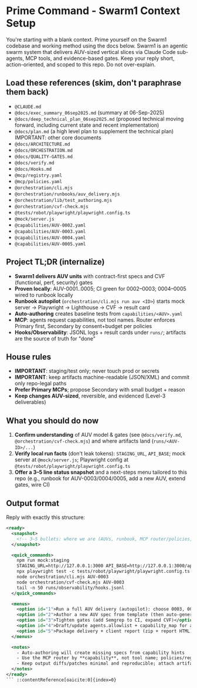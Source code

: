 # Prime Command - Swarm1 Context Setup

You're starting with a blank context. Prime yourself on the Swarm1 codebase and working method using the docs below. Swarm1 is an agentic swarm system that delivers AUV-sized vertical slices via Claude Code sub-agents, MCP tools, and evidence-based gates. Keep your reply short, action-oriented, and scoped to this repo. Do not over-explain.

## Load these references (skim, don't paraphrase them back)

- `@CLAUDE.md`
- `@docs/exec_summary_06sep2025.md` (summary at 06-Sep-2025)
- `@docs/deep_technical_plan_06sep2025.md` (proposed technical moving forward, including current state and recent implementation)
- `@docs/plan.md` (a high level plan to supplement the technical plan)
  IMPORTANT: other core documents
- `@docs/ARCHITECTURE.md`
- `@docs/ORCHESTRATION.md`
- `@docs/QUALITY-GATES.md`
- `@docs/verify.md`
- `@docs/Hooks.md`
- `@mcp/registry.yaml`
- `@mcp/policies.yaml`
- `@orchestration/cli.mjs`
- `@orchestration/runbooks/auv_delivery.mjs`
- `@orchestration/lib/test_authoring.mjs`
- `@orchestration/cvf-check.mjs`
- `@tests/robot/playwright/playwright.config.ts`
- `@mock/server.js`
- `@capabilities/AUV-0002.yaml`
- `@capabilities/AUV-0003.yaml`
- `@capabilities/AUV-0004.yaml`
- `@capabilities/AUV-0005.yaml`

## Project TL;DR (internalize)

- **Swarm1 delivers AUV units** with contract-first specs and CVF (functional, perf, security) gates
- **Proven locally**: AUV-0001..0005; CI green for 0002–0003; 0004–0005 wired to runbook locally
- **Runbook autopilot** (`orchestration/cli.mjs run auv <ID>`) starts mock server → Playwright → Lighthouse → CVF → result card
- **Auto-authoring** creates baseline tests from `capabilities/<AUV>.yaml`
- **MCP**: agents request capabilities, not tool names. Router enforces Primary first, Secondary by consent+budget per policies
- **Hooks/Observability**: JSONL logs + result cards under `runs/`; artifacts are the source of truth for "done"

## House rules

- **IMPORTANT**: staging/test only; never touch prod or secrets
- **IMPORTANT**: keep artifacts machine-readable (JSON/XML) and commit only repo-legal paths
- **Prefer Primary MCPs**; propose Secondary with small budget + reason
- **Keep changes AUV-sized**, reversible, and evidenced (Level-3 deliverables)

## What you should do now

1. **Confirm understanding** of AUV model & gates (see `@docs/verify.md`, `@orchestration/cvf-check.mjs`) and where artifacts land (`runs/<AUV-ID>/...`)
2. **Verify local run facts** (don't leak tokens): `STAGING_URL`, `API_BASE`; mock server at `@mock/server.js`; Playwright config at `@tests/robot/playwright/playwright.config.ts`
3. **Offer a 3–5 line status snapshot** and a next-steps menu tailored to this repo (e.g., runbook for AUV-0003/0004/0005, add a new AUV, extend gates, wire CI)

## Output format

Reply with exactly this structure:

````xml
<ready>
  <snapshot>
    <!-- 3–5 bullets: where we are (AUVs, runbook, MCP router/policies, artifacts/gates), and any env/setup preconditions -->
  </snapshot>

  <quick_commands>
    npm run mock:staging
    STAGING_URL=http://127.0.0.1:3000 API_BASE=http://127.0.0.1:3000/api
    npx playwright test -c tests/robot/playwright/playwright.config.ts
    node orchestration/cli.mjs AUV-0003
    node orchestration/cvf-check.mjs AUV-0003
    tail -n 50 runs/observability/hooks.jsonl
  </quick_commands>

  <menus>
    <option id="1">Run a full AUV delivery (autopilot): choose 0003, 0004, or 0005</option>
    <option id="2">Author a new AUV spec from template (then auto-generate tests)</option>
    <option id="3">Tighten gates (add Semgrep to CI, expand CVF)</option>
    <option id="4">Draft/update agents.allowlist + capability_map for a task</option>
    <option id="5">Package delivery + client report (zip + report HTML)</option>
  </menus>

  <notes>
    - Auto-authoring will create missing specs from capability hints
    - Use the MCP router by **capability**, not tool name; policies/registry are the source of truth
    - Keep output diffs/patches minimal and reproducible; attach artifacts in runs/
  </notes>
</ready>
``` ::contentReference[oaicite:0]{index=0}
````
